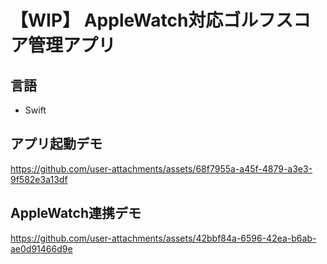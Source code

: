 
# 【WIP】 AppleWatch対応ゴルフスコア管理アプリ

## 言語
- Swift

## アプリ起動デモ

https://github.com/user-attachments/assets/68f7955a-a45f-4879-a3e3-9f582e3a13df

## AppleWatch連携デモ

https://github.com/user-attachments/assets/42bbf84a-6596-42ea-b6ab-ae0d91466d9e

